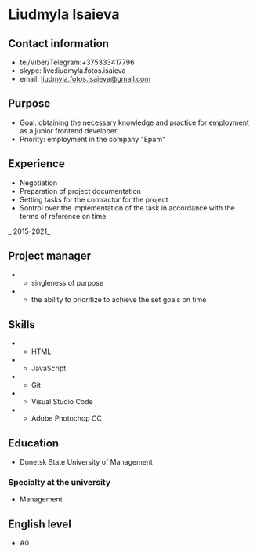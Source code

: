 # Liudmyla Isaieva

## Contact information
* tel/Viber/Telegram:+375333417796
* skype: live:liudmyla.fotos.isaieva
* email: liudmyla.fotos.isaieva@gmail.com

## Purpose
* Goal: obtaining the necessary knowledge and practice for employment as a junior frontend developer
* Priority: employment in the company "Epam"

## Experience
* Negotiation
* Preparation of project documentation
* Setting tasks for the contractor for the project
* Sontrol over the implementation of the task in accordance with the terms of reference on time

_ 2015-2021_
## Project manager
- * singleness of purpose
- * the ability to prioritize to achieve the set goals on time

## Skills
- * HTML
- * JavaScript
- * Git
- * Visual Studio Code
- * Adobe Photochop CC

## Education
* Donetsk State University of Management
### Specialty at the university
* Management

## English level
* A0





